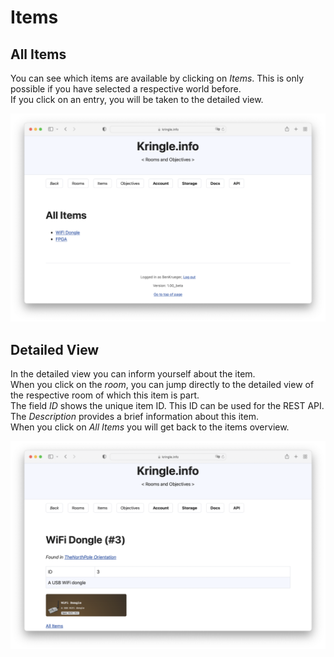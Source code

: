 # Items

## All Items

You can see which items are available by clicking on *Items*. This is only possible if you have selected a respective world before.   
If you click on an entry, you will be taken to the detailed view.  

![All Items](./img/items_all.png)

## Detailed View

In the detailed view you can inform yourself about the item.  
When you click on the *room*, you can jump directly to the detailed view of the respective room of which this item is part.  
The field *ID* shows the unique item ID. This ID can be used for the REST API.  
The *Description* provides a brief information about this item.  
When you click on *All Items* you will get back to the items overview.  

![Items Detail](./img/items_detail.png)
